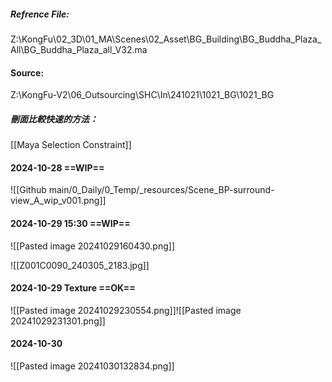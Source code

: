 ##### Refrence File:
Z:\KongFu\02_3D\01_MA\Scenes\02_Asset\BG_Building\BG_Buddha_Plaza_All\BG_Buddha_Plaza_all_V32.ma

#### Source:
Z:\KongFu-V2\06_Outsourcing\SHC\In\241021\1021_BG\1021_BG

##### 刪面比較快速的方法：
 [[Maya Selection Constraint]]

#### 2024-10-28 ==WIP==
![[Github main/0_Daily/0_Temp/_resources/Scene_BP-surround-view_A_wip_v001.png]]

#### 2024-10-29 15:30 ==WIP==
![[Pasted image 20241029160430.png]]

![[Z001C0090_240305_2183.jpg]]

#### 2024-10-29 Texture ==OK==
![[Pasted image 20241029230554.png]]![[Pasted image 20241029231301.png]]

#### 2024-10-30
![[Pasted image 20241030132834.png]]